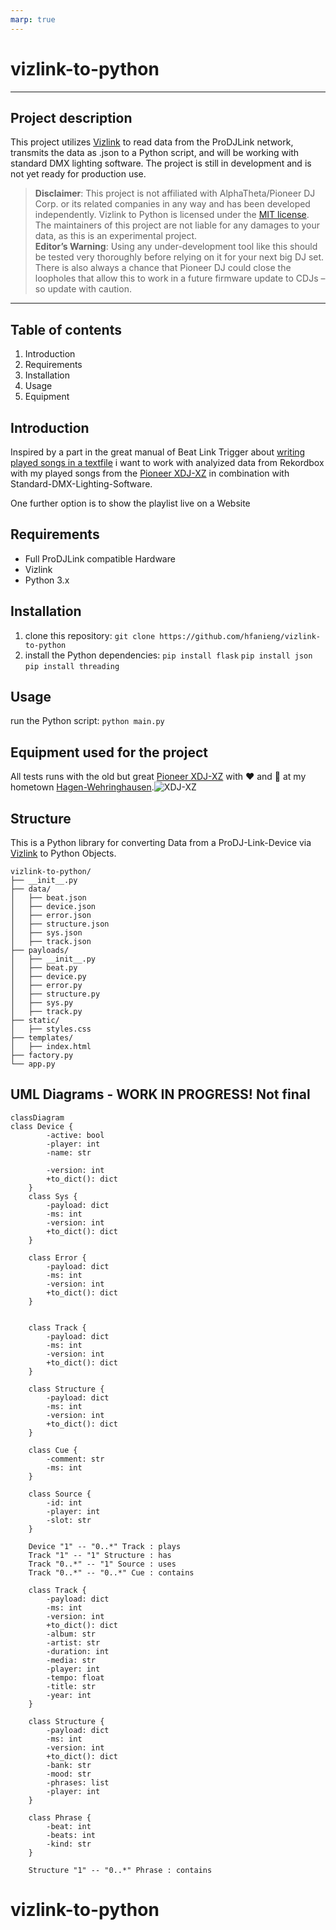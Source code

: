 ```yaml
---
marp: true
---
```


# vizlink-to-python

---

## Project description

This project utilizes [Vizlink][1] to read data from the ProDJLink network, transmits the data as .json to a Python script, and will be working with standard DMX lighting software. The project is still in development and is not yet ready for production use.

> __Disclaimer__: This project is not affiliated with AlphaTheta/Pioneer DJ Corp. or its related companies in any way and has been developed independently. Vizlink to Python is licensed under the [MIT license][license-link]. The maintainers of this project are not liable for any damages to your data, as this is an experimental project.  
>__Editor’s Warning__: Using any under-development tool like this should be tested very thoroughly before relying on it for your next big DJ set. There is also always a chance that Pioneer DJ could close the loopholes that allow this to work in a future firmware update to CDJs – so update with caution.

---

## Table of contents

1. Introduction
2. Requirements
3. Installation
4. Usage
5. Equipment

## Introduction

Inspired by a part in the great manual of Beat Link Trigger about [writing played songs in a textfile][2] i want to work with analyized data from Rekordbox with my played songs from the [Pioneer XDJ-XZ][3] in combination with Standard-DMX-Lighting-Software.

One further option is to show the playlist live on a Website

## Requirements

- Full ProDJLink compatible Hardware
- Vizlink
- Python 3.x

## Installation

1. clone this repository: `git clone https://github.com/hfanieng/vizlink-to-python`
2. install the Python dependencies:
`pip install flask`
`pip install json`  
`pip install threading`

## Usage

run the Python script: `python main.py`

## Equipment used for the project

All tests runs with the old but great [Pioneer XDJ-XZ][3] with ❤️ and 🤩 at my hometown [Hagen-Wehringhausen][4].![XDJ-XZ][5]

## Structure

This is a Python library for converting Data from a ProDJ-Link-Device via [Vizlink][1] to Python Objects.

```
vizlink-to-python/
├── __init__.py
├── data/
│   ├── beat.json
│   ├── device.json
│   ├── error.json
│   ├── structure.json
│   ├── sys.json
│   ├── track.json
├── payloads/
│   ├── __init__.py
│   ├── beat.py
│   ├── device.py
│   ├── error.py
│   ├── structure.py
│   ├── sys.py
│   ├── track.py
├── static/
│   ├── styles.css
├── templates/
│   ├── index.html
├── factory.py
└── app.py
```

## UML Diagrams - WORK IN PROGRESS! Not final

```mermaid
classDiagram
class Device {
        -active: bool
        -player: int
        -name: str
        
        -version: int
        +to_dict(): dict
    }
    class Sys {
        -payload: dict
        -ms: int
        -version: int
        +to_dict(): dict
    }

    class Error {
        -payload: dict
        -ms: int
        -version: int
        +to_dict(): dict
    }

    
    class Track {
        -payload: dict
        -ms: int
        -version: int
        +to_dict(): dict
    }

    class Structure {
        -payload: dict
        -ms: int
        -version: int
        +to_dict(): dict
    }

    class Cue {
        -comment: str
        -ms: int
    }

    class Source {
        -id: int
        -player: int
        -slot: str
    }

    Device "1" -- "0..*" Track : plays
    Track "1" -- "1" Structure : has
    Track "0..*" -- "1" Source : uses
    Track "0..*" -- "0..*" Cue : contains

    class Track {
        -payload: dict
        -ms: int
        -version: int
        +to_dict(): dict
        -album: str
        -artist: str
        -duration: int
        -media: str
        -player: int
        -tempo: float
        -title: str
        -year: int
    }

    class Structure {
        -payload: dict
        -ms: int
        -version: int
        +to_dict(): dict
        -bank: str
        -mood: str
        -phrases: list
        -player: int
    }

    class Phrase {
        -beat: int
        -beats: int
        -kind: str
    }

    Structure "1" -- "0..*" Phrase : contains
```

[1]:https://github.com/nzoschke/vizlink
[2]:<https://blt-guide.deepsymmetry.org/beat-link-trigger/7.4.1/Matching.html#writing-a-playlist>
[3]:<https://www.pioneerdj.com/en/product/all-in-one-system/xdj-xz/black/overview/>
[4]:<https://de.wikipedia.org/wiki/Wehringhausen>
[5]:<https://www.pioneerdj.com/-/media/pioneerdj/images/products/all-in-one-system/xdj-xz/xdj-xz_prm_top.png?h=1316&w=1792&hash=CDDC51D731D7571112C6D6AB25B04626>
[license-link]: https://github.com/hfanieng/vizlink-to-python/blob/main/LICENSE

# vizlink-to-python

